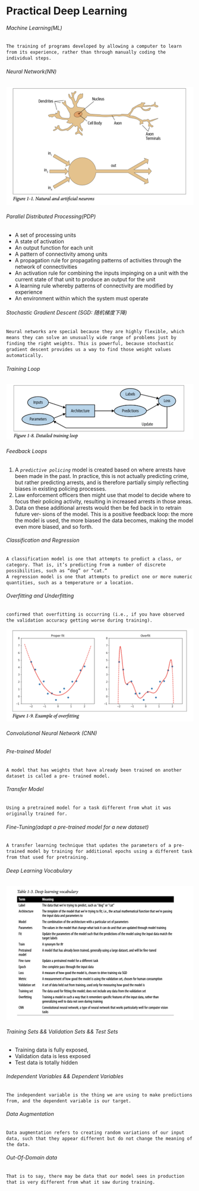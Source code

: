 # Practical Deep Learning

###### Machine Learning(ML)
	The training of programs developed by allowing a computer to learn from its experience, rather than through manually coding the individual steps.
###### Neural Network(NN)
![](/images/Pastedimage20240314180458.png "neural network")
###### Parallel Distributed Processing(PDP)
- A set of processing units 
- A state of activation 
- An output function for each unit 
- A pattern of connectivity among units
- A propagation rule for propagating patterns of activities through the network of connectivities
- An activation rule for combining the inputs impinging on a unit with the current state of that unit to produce an output for the unit
- A learning rule whereby patterns of connectivity are modified by experience
- An environment within which the system must operate
###### Stochastic Gradient Descent (SGD: 随机梯度下降)
	Neural networks are special because they are highly flexible, which means they can solve an unusually wide range of problems just by finding the right weights. This is powerful, because stochastic gradient descent provides us a way to find those weight values automatically.
###### Training Loop
![](/images/Pastedimage20240315111753.png)
###### Feedback Loops 
1. A *`predictive policing`* model is created based on where arrests have been made in the past. In practice, this is not actually predicting crime, but rather predicting arrests, and is therefore partially simply reflecting biases in existing policing processes. 
2. Law enforcement officers then might use that model to decide where to focus their policing activity, resulting in increased arrests in those areas. 
3. Data on these additional arrests would then be fed back in to retrain future ver‐ sions of the model.
This is a positive feedback loop: the more the model is used, the more biased the data becomes, making the model even more biased, and so forth.
###### Classification and Regression
	A classification model is one that attempts to predict a class, or category. That is, it’s predicting from a number of discrete possibilities, such as “dog” or “cat.” 
	A regression model is one that attempts to predict one or more numeric quantities, such as a temperature or a location.
###### Overfitting and Underfitting
	confirmed that overfitting is occurring (i.e., if you have observed the validation accuracy getting worse during training).

![](/images/Pastedimage20240315115211.png)
###### Convolutional Neural Network (CNN)

###### Pre-trained Model
	A model that has weights that have already been trained on another dataset is called a pre‐ trained model.
###### Transfer Model
	Using a pretrained model for a task different from what it was originally trained for.
###### Fine-Tuning(adapt a pre-trained model for a new dataset)
	A transfer learning technique that updates the parameters of a pre‐ trained model by training for additional epochs using a different task from that used for pretraining.
######  Deep Learning Vocabulary
![](/images/Pastedimage20240315144530.png)
###### Training Sets && Validation Sets && Test Sets
- Training data is fully exposed, 
- Validation data is less exposed
- Test data is totally hidden
###### Independent Variables && Dependent Variables
	The independent variable is the thing we are using to make predictions from, and the dependent variable is our target.
###### Data Augmentation
	Data augmentation refers to creating random variations of our input data, such that they appear different but do not change the meaning of the data.
###### Out-Of-Domain data
	That is to say, there may be data that our model sees in production that is very different from what it saw during training.
